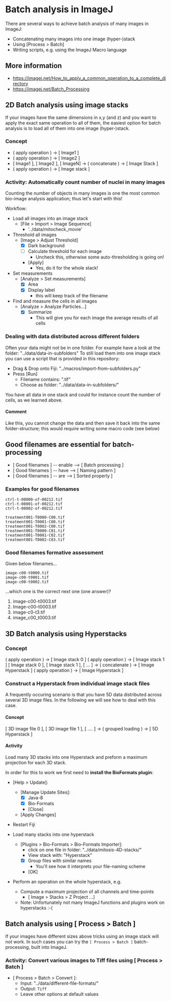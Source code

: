 # Batch analysis in ImageJ

There are several ways to achieve batch analysis of many images in ImageJ:

- Concatenating many images into one image (hyper-)stack 
- Using [Process > Batch]
- Writing scripts, e.g. using the ImageJ Macro language

## More information

- https://imagej.net/How_to_apply_a_common_operation_to_a_complete_directory
- https://imagej.net/Batch_Processing

## 2D Batch analysis using image stacks

If your images have the same dimensions in x,y (and z) and you want to apply the exact same operation to all of them,
 the easiest option for batch analysis is to load all of them into one image (hyper-)stack.

### Concept

- ( apply operation ) -> [ Image1 ]
- ( apply operation ) -> [ Image2 ]
- [ Image1 ], [ Image2 ], [ ImageN] -> ( concatenate ) -> [ Image Stack ] 
- ( apply operation ) -> [ Image stack ]

### Activity: Automatically count number of nuclei in many images <a name="AutoCount"></a>

Counting the number of objects in many images is one the most common bio-image analysis application; thus let's start with this!

Workflow:
- Load all images into an image stack
	- [File > Import > Image Sequence] 
		- '../data/mitocheck_movie'
- Threshold all images
	- [Image > Adjust Threshold]
		- [X] Dark background
		- [ ] Calculate threshold for each image
			- Uncheck this, otherwise some auto-thresholding is going on!
		- [Apply]
			- Yes, do it for the whole stack!
- Set measurements
	- [Analyze > Set measurements]
		- [X] Area
		- [X] Display label
			- this will keep track of the filename
- Find and measure the cells in all images
	- [Analyze > Analyze Particles...]
		- [X] Summarize
			- This will give you for each image the average results of all cells

### Dealing with data distributed across different folders

Often your data might not be in one folder. 
For example have a look at the folder:
"../data/data-in-subfolders"
To still load them into one image stack you can use a script that is provided in this repository:

- Drag & Drop onto Fiji: "../macros/import-from-subfolders.py"
- Press [Run]
	- Filename contains: ".tif"
	- Choose as folder: "../data/data-in-subfolders/"

You have all data in one stack and could for instance count the number of cells, as we learned above.

#### Comment

Like this, you cannot change the data and then save it back into the same folder-structure; this would require writing some macro code (see below)

## Good filenames are essential for batch-processing

- [ Good filenames ] -- enable --> [ Batch processing ]
- [ Good filenames ] -- have --> [ Naming pattern ]
- [ Good filenames ] -- are --> [ Sorted properly ]

### Examples for good filenames

```
ctrl-t-00000-of-00212.tif
ctrl-t-00001-of-00212.tif
ctrl-t-00002-of-00212.tif
```

```
treatment001-T0000-C00.tif
treatment001-T0001-C00.tif
treatment001-T0002-C00.tif
treatment001-T0000-C01.tif
treatment001-T0001-C02.tif
treatment001-T0002-C03.tif
```

### Good filenames formative assessment

Given below filenames...

```
image-c00-t0000.tif
image-c00-t0001.tif
image-c00-t0002.tif
```
...which one is the correct next one (one answer)?

1. image-c00-t0003.tif
2. Image-c00-t0003.tif
3. image-c0-t3.tif
4. image_c00_t0003.tif


## 3D Batch analysis using Hyperstacks

### Concept

( apply operation ) -> [ Image stack 0 ]
( apply operation ) -> [ Image stack 1 ]
[ Image stack 0 ], [ Image stack 1 ], [ ... ] -> ( concatenate ) -> [ Image Hyperstack ] 
( apply operation ) -> [ Image Hyperstack ]

### Construct a Hyperstack from individual image stack files

A frequently occuring scenario is that you have 5D data distributed across several 3D image files.
In the following we will see how to deal with this case. 

#### Concept

[ 3D image file 0 ], [ 3D image file 1 ], [ .... ] -> ( grouped loading ) -> [ 5D Hyperstack ] 

#### Activity

Load many 3D stacks into one Hyperstack and preform a maximum projection for each 3D stack.

In order for this to work we first need to **install the BioFormats plugin**:

- [Help > Update]: 
	- [Manage Update Sites]: 
		- [X] Java-8
		- [X] Bio-Formats
		- [Close]
	- [Apply Changes]
- Restart Fiji
 

- Load many stacks into one hyperstack
	- [Plugins > Bio-Formats > Bio-Formats Importer]:
		- click on one file in folder: "../data/mitosis-4D-stacks/"
		- View stack with: "Hyperstack"
		- [X] Group files with similar names
			- You'll see how it interprets your file-naming scheme
		- [OK]
- Perform an operation on the whole hyperstack, e.g. 
	- Compute a maximum projection of all channels and time-points
		- [ Image > Stacks > Z Project ...]
	- Note: Unfortunately not many ImageJ functions and plugins work on hyperstacks :-(
  

## Batch analysis using [ Process > Batch ]

If your images have different sizes above tricks using an image stack will not work. 
In such cases you can try the `[ Process > Batch ]` batch-processing, built into ImageJ.
 
### Activity: Convert various images to Tiff files using [ Process > Batch ]

- [ Process > Batch > Convert ]: 
	- Input: "../data/different-file-formats/"
	- Output: `Tiff`
	- Leave other options at default values

